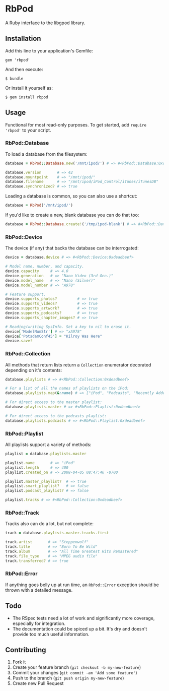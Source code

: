 # RbPod

A Ruby interface to the libgpod library.

## Installation

Add this line to your application's Gemfile:

    gem 'rbpod'

And then execute:

    $ bundle

Or install it yourself as:

    $ gem install rbpod

## Usage

Functional for most read-only purposes. To get started, add `require 'rbpod'` to your script.

### RbPod::Database

To load a database from the filesystem:

```ruby
database = RbPod::Database.new('/mnt/ipod/') # => #<RbPod::Database:0xdeadbeef>

database.version       # => 42
database.mountpoint    # => "/mnt/ipod/"
database.filename      # => "/mnt/ipod/iPod_Control/iTunes/iTunesDB"
database.synchronized? # => true
```
Loading a database is common, so you can also use a shortcut:

```ruby
database = RbPod('/mnt/ipod/')
```

If you'd like to create a new, blank database you can do that too:

```ruby
database = RbPod::Database.create!('/tmp/ipod-blank') # => #<RbPod::Database:0xdeadbeef>
```

### RbPod::Device

The device (if any) that backs the database can be interrogated:

```ruby
device = database.device # => #<RbPod::Device:0xdeadbeef>

# Model name, number, and capacity.
device.capacity     # => 4.0
device.generation   # => "Nano Video (3rd Gen.)"
device.model_name   # => "Nano (Silver)"
device.model_number # => "A978"

# Feature support.
device.supports_photos?         # => true
device.supports_videos?         # => true
device.supports_artwork?        # => true
device.supports_podcasts?       # => true
device.supports_chapter_images? # => true

# Reading/writing SysInfo. Set a key to nil to erase it.
device['ModelNumStr'] # => "xA978"
device['PotsdamConf45'] = "Kilroy Was Here"
device.save!
```

### RbPod::Collection

All methods that return lists return a `Collection` enumerator decorated depending on it's contents:

```ruby
database.playlists # => #<RbPod::Collection:0xdeadbeef>

# For a list of all the names of playlists on the iPod:
database.playlists.map(&:name) # => ["iPod", "Podcasts", "Recently Added"]

# For direct access to the master playlist:
database.playlists.master # => #<RbPod::Playlist:0xdeadbeef>

# For direct access to the podcasts playlist:
database.playlists.podcasts # => #<RbPod::Playlist:0xdeadbeef>
```

### RbPod::Playlist

All playlists support a variety of methods:

```ruby
playlist = database.playlists.master

playlist.name       # => "iPod"
playlist.length     # => 400
playlist.created_on # => 2008-04-05 08:47:46 -0700

playlist.master_playlist?  # => true
playlist.smart_playlist?   # => false
playlist.podcast_playlist? # => false

playlist.tracks # => #<RbPod::Collection:0xdeadbeef>
```

### RbPod::Track

Tracks also can do a lot, but not complete:

```ruby
track = database.playlists.master.tracks.first

track.artist       # => "Steppenwolf"
track.title        # => "Born To Be Wild"
track.album        # => "All Time Greatest Hits Remastered"
track.file_type    # => "MPEG audio file"
track.transferred? # => true
````

### RbPod::Error

If anything goes belly up at run time, an `RbPod::Error` exception should be thrown with a detailed message.

## Todo

 * The RSpec tests need a lot of work and significantly more coverage, especially for integration.
 * The documentation could be spiced up a bit. It's dry and doesn't provide too much useful information.

## Contributing

1. Fork it
2. Create your feature branch (`git checkout -b my-new-feature`)
3. Commit your changes (`git commit -am 'Add some feature'`)
4. Push to the branch (`git push origin my-new-feature`)
5. Create new Pull Request
